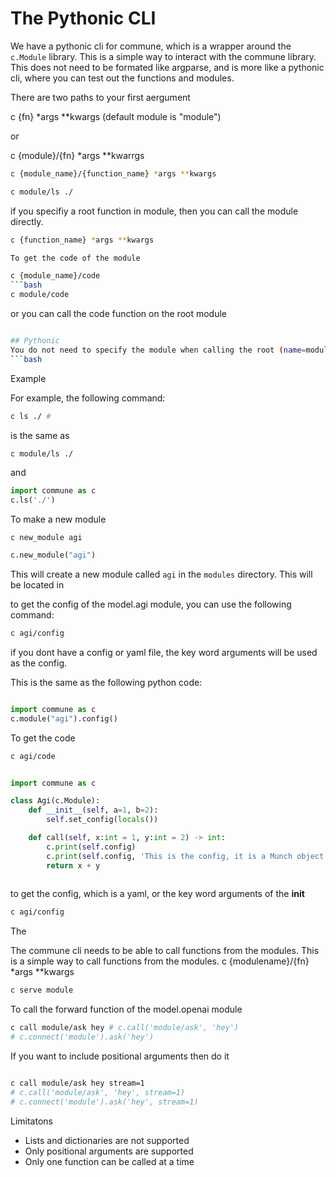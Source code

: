 # The Pythonic CLI

We have a pythonic cli for commune, which is a wrapper around the `c.Module` library. This is a simple way to interact with the commune library. This does not need to be formated like argparse, and is more like a pythonic cli, where you can test out the functions and modules.

There are two paths to your first aergument

c {fn} *args **kwargs  (default module is "module")

or 

c {module}/{fn} *args **kwarrgs

```bash
c {module_name}/{function_name} *args **kwargs
```
```bash
c module/ls ./
```

if you specifiy a root function in module, then you can call the module directly. 
```bash
c {function_name} *args **kwargs
```

```bash
To get the code of the module

c {module_name}/code
```bash
c module/code
```
or you can call the code function on the root module
```bash

## Pythonic 
You do not need to specify the module when calling the root (name=module) module.
```bash

```
Example 


For example, the following command:
```bash
c ls ./ # 
```
is the same as
```bash
c module/ls ./
```
and
```python
import commune as c
c.ls('./')
```

To make a new module
```
c new_module agi
```
```python
c.new_module("agi")
```


This will create a new module called `agi` in the `modules` directory. 
This will be located in 

to get the config of the model.agi module, you can use the following command:

```bash
c agi/config
```
if you dont have a config or yaml file, the key word arguments will be used as the config.

This is the same as the following python code:
```python

import commune as c
c.module("agi").config()
```


To get the code
```bash
c agi/code
```

```python

import commune as c

class Agi(c.Module):
    def __init__(self, a=1, b=2):
        self.set_config(locals())

    def call(self, x:int = 1, y:int = 2) -> int:
        c.print(self.config)
        c.print(self.config, 'This is the config, it is a Munch object')
        return x + y
    

```

to get the config, which is a yaml, or the key word arguments of the __init__
```bash
c agi/config
```


The 

The commune cli needs to be able to call functions from the modules. This is a simple way to call functions from the modules.
c {modulename}/{fn} *args **kwargs

```bash
c serve module

```
To call the forward function of the model.openai module
```bash
c call module/ask hey # c.call('module/ask', 'hey')
# c.connect('module').ask('hey')
```
If you want to include positional arguments then do it 

```bash

c call module/ask hey stream=1 
# c.call('module/ask', 'hey', stream=1)
# c.connect('module').ask('hey', stream=1)
```



Limitatons

- Lists and dictionaries are not supported 
- Only positional arguments are supported
- Only one function can be called at a time


